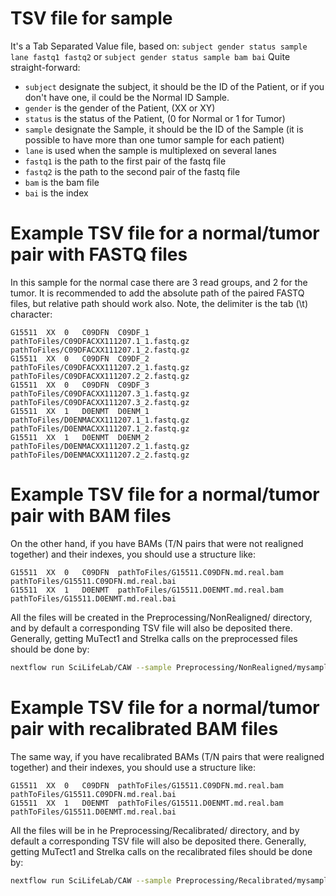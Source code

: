 # TSV file for sample
It's a Tab Separated Value file, based on: `subject gender status sample lane fastq1 fastq2` or `subject gender status sample bam bai`
Quite straight-forward:
- `subject` designate the subject, it should be the ID of the Patient, or if you don't have one, il could be the Normal ID Sample.
- `gender` is the gender of the Patient, (XX or XY)
- `status` is the status of the Patient, (0 for Normal or 1 for Tumor)
- `sample` designate the Sample, it should be the ID of the Sample (it is possible to have more than one tumor sample for each patient)
- `lane` is used when the sample is multiplexed on several lanes
- `fastq1` is the path to the first pair of the fastq file
- `fastq2` is the path to the second pair of the fastq file
- `bam` is the bam file
- `bai` is the index

# Example TSV file for a normal/tumor pair with FASTQ files

In this sample for the normal case there are 3 read groups, and 2 for the tumor. It is recommended to add the absolute path of the paired
FASTQ files, but relative path should work also. Note, the delimiter is the tab (\t) character:
```
G15511	XX	0	C09DFN	C09DF_1	pathToFiles/C09DFACXX111207.1_1.fastq.gz	pathToFiles/C09DFACXX111207.1_2.fastq.gz
G15511	XX	0	C09DFN	C09DF_2	pathToFiles/C09DFACXX111207.2_1.fastq.gz	pathToFiles/C09DFACXX111207.2_2.fastq.gz
G15511	XX	0	C09DFN	C09DF_3	pathToFiles/C09DFACXX111207.3_1.fastq.gz	pathToFiles/C09DFACXX111207.3_2.fastq.gz
G15511	XX	1	D0ENMT	D0ENM_1	pathToFiles/D0ENMACXX111207.1_1.fastq.gz	pathToFiles/D0ENMACXX111207.1_2.fastq.gz
G15511	XX	1	D0ENMT	D0ENM_2	pathToFiles/D0ENMACXX111207.2_1.fastq.gz	pathToFiles/D0ENMACXX111207.2_2.fastq.gz
```

# Example TSV file for a normal/tumor pair with BAM files
On the other hand, if you have BAMs (T/N pairs that were not realigned together) and their indexes, you should use a structure like:
```
G15511	XX	0	C09DFN	pathToFiles/G15511.C09DFN.md.real.bam	pathToFiles/G15511.C09DFN.md.real.bai
G15511	XX	1	D0ENMT	pathToFiles/G15511.D0ENMT.md.real.bam pathToFiles/G15511.D0ENMT.md.real.bai
```
All the files will be created in the Preprocessing/NonRealigned/ directory, and by default a corresponding TSV file will also be deposited there. Generally, getting MuTect1 and Strelka calls on the preprocessed files should be done by:
```bash
nextflow run SciLifeLab/CAW --sample Preprocessing/NonRealigned/mysample.tsv --steps realign,MuTect1,Strelka
```
# Example TSV file for a normal/tumor pair with recalibrated BAM files
The same way, if you have recalibrated BAMs (T/N pairs that were realigned together) and their indexes, you should use a structure like:
```
G15511	XX	0	C09DFN	pathToFiles/G15511.C09DFN.md.real.bam	pathToFiles/G15511.C09DFN.md.real.bai
G15511	XX	1	D0ENMT	pathToFiles/G15511.D0ENMT.md.real.bam	pathToFiles/G15511.D0ENMT.md.real.bai
```
All the files will be in he Preprocessing/Recalibrated/ directory, and by default a corresponding TSV file will also be deposited there. Generally, getting MuTect1 and Strelka calls on the recalibrated files should be done by:

```bash
nextflow run SciLifeLab/CAW --sample Preprocessing/Recalibrated/mysample.tsv --steps skipPreprocessing,MuTect1,Strelka
```
